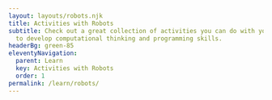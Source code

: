 ```yaml
---
layout: layouts/robots.njk
title: Activities with Robots
subtitle: Check out a great collection of activities you can do with your robots
  to develop computational thinking and programming skills.
headerBg: green-85
eleventyNavigation:
  parent: Learn
  key: Activities with Robots
  order: 1
permalink: /learn/robots/
---
```

